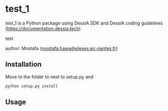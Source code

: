 # test_1

test_1 is a Python package using DessiA SDK and DessiA coding guidelines (https://documentation.dessia.tech)

test

author: Mostafa (mostafa.hawa@eleves.ec-nantes.fr)

## Installation

Move to the folder to next to setup.py and 
```bash
python setup.py install
```

## Usage

